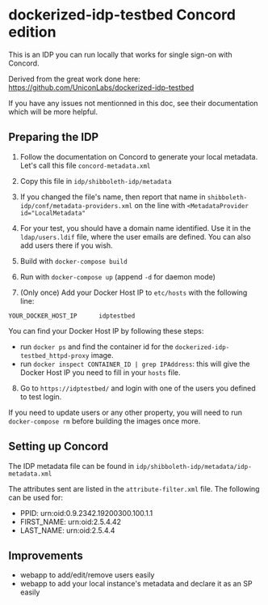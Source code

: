 # dockerized-idp-testbed Concord edition

This is an IDP you can run locally that works for single sign-on with Concord.

Derived from the great work done here: https://github.com/UniconLabs/dockerized-idp-testbed

If you have any issues not mentionned in this doc, see their documentation which will be more helpful.

## Preparing the IDP

1. Follow the documentation on Concord to generate your local metadata. Let's call this file `concord-metadata.xml`
2. Copy this file in `idp/shibboleth-idp/metadata`
3. If you changed the file's name, then report that name in `shibboleth-idp/conf/metadata-providers.xml` on the line with 
`<MetadataProvider id="LocalMetadata" `
4. For your test, you should have a domain name identified. Use it in the `ldap/users.ldif` file, where the user emails are defined. You can also add users there if you wish.
5. Build with `docker-compose build`
6. Run with `docker-compose up` (append `-d` for daemon mode)

7. (Only once) Add your Docker Host IP to `etc/hosts` with the following line:

```
YOUR_DOCKER_HOST_IP      idptestbed
```

You can find your Docker Host IP by following these steps:

* run `docker ps` and find the container id for the `dockerized-idp-testbed_httpd-proxy` image.
* run `docker inspect CONTAINER_ID | grep IPAddress`: this will give the Docker Host IP you need
to fill in your `hosts` file.

8. Go to `https://idptestbed/` and login with one of the users you defined to test login.

If you need to update users or any other property, you will need to run `docker-compose rm` before
building the images once more.


## Setting up Concord

The IDP metadata file can be found in `idp/shibboleth-idp/metadata/idp-metadata.xml`

The attributes sent are listed in the `attribute-filter.xml` file. The following can be used for:

- PPID: urn:oid:0.9.2342.19200300.100.1.1
- FIRST_NAME: urn:oid:2.5.4.42
- LAST_NAME: urn:oid:2.5.4.4


## Improvements

- webapp to add/edit/remove users easily
- webapp to add your local instance's metadata and declare it as an SP easily 
